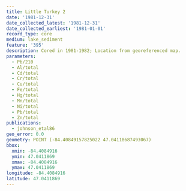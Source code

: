 ```yaml
---
title: Little Turkey 2
date: '1981-12-31'
date_collected_latest: '1981-12-31'
date_collected_earliest: '1981-01-01'
record_type: core
medium: lake_sediment
feature: '395'
description: Cored in 1981-1982; Location from georeferenced map.
parameters:
  - Pb/210
  - Al/total
  - Cd/total
  - Cr/total
  - Cu/total
  - Fe/total
  - Hg/total
  - Mn/total
  - Ni/total
  - Pb/total
  - Zn/total
publications:
  - johnson_etal86
geo_error: 0.0
geometry: POINT (-84.40849157825022 47.04118687493067)
bbox:
  xmin: -84.4084916
  ymin: 47.0411869
  xmax: -84.4084916
  ymax: 47.0411869
longitude: -84.4084916
latitude: 47.0411869
---
```

